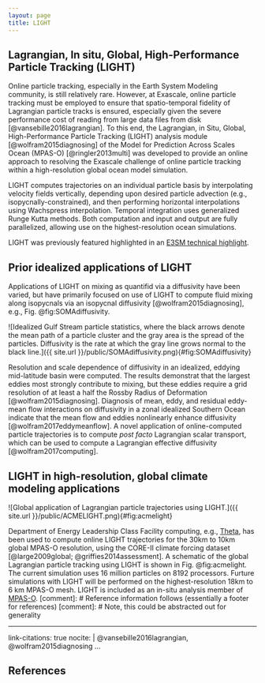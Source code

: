```yaml
---
layout: page
title: LIGHT
---
```

## Lagrangian, In situ, Global, High-Performance Particle Tracking (LIGHT)

Online particle tracking, especially in the Earth System Modeling community, is
still relatively rare.  However, at Exascale, online particle tracking must be
employed to ensure that spatio-temporal fidelity of Lagrangian particle tracks
is ensured, especially given the severe performance cost of reading from large
data files from disk [@vansebille2016lagrangian].  To this end, the Lagrangian,
in Situ, Global, High-Performance Particle Tracking (LIGHT) analysis module
[@wolfram2015diagnosing] of the Model for Prediction Across Scales Ocean
(MPAS-O) [@ringler2013multi] was developed to provide an online approach to
resolving the Exascale challenge of online particle tracking within a
high-resolution global ocean model simulation.

LIGHT computes trajectories on an individual particle basis by interpolating
velocity fields vertically, depending upon desired particle advection (e.g.,
isopycnally-constrained), and then performing horizontal interpolations using
Wachspress interpolation.  Temporal integration uses generalized Runge Kutta
methods.  Both computation and input and output are fully parallelized,
allowing use on the highest-resolution ocean simulations.

LIGHT was previously featured highlighted in an
[E3SM technical highlight](https://e3sm.org/wp-content/uploads/2018/10/TechnicalHighlight_LIGHT_opt.pdf).

## Prior idealized applications of LIGHT

Applications of LIGHT on mixing as quantifid via a diffusivity have been
varied, but have primarily focused on use of LIGHT to compute fluid mixing
along isopycnals via an isopycnal diffusivity [@wolfram2015diagnosing], e.g., Fig. @fig:SOMAdiffusivity.

![Idealized Gulf Stream particle statistics, where the black arrows denote the mean path of a particle cluster and the gray area is the spread of the particles.  Diffusivity is the rate at which the gray line grows normal to the black line.]({{ site.url }}/public/SOMAdiffusivity.png){#fig:SOMAdiffusivity}

Resolution and scale dependence of diffusivity in an idealized, eddying
mid-latitude basin were computed. The results demonstrat that the largest
eddies most strongly contribute to mixing, but these eddies require a grid
resolution of at least a half the Rossby Radius of Deformation
[@wolfram2015diagnosing].  Diagnosis of mean, eddy, and residual eddy-mean flow
interactions on diffusivity in a zonal idealized Southern Ocean indicate that
the mean flow and eddies nonlinearly enhance diffusivity
[@wolfram2017eddymeanflow]. A novel application of online-computed particle
trajectories is to compute *post facto* Lagrangian scalar transport, which can
be used to compute a Lagrangian effective diffusivity [@wolfram2017computing].

## LIGHT in high-resolution, global climate modeling applications
![Global application of Lagrangian particle trajectories using LIGHT.]({{ site.url }}/public/ACMELIGHT.png){#fig:acmelight}

Department of Energy Leadership Class Facility computing, e.g.,
[Theta](https://www.alcf.anl.gov/theta), has been used to compute online LIGHT
trajectories for the 30km to 10km global MPAS-O resolution, using the CORE-II
climate forcing dataset [@large2009global; @griffies2014assessment]. A
schematic of the global Lagrangian particle tracking using LIGHT is shown in
Fig. @fig:acmelight. The current simulation uses 16 million particles on 8192
processors.  Furture simulations with LIGHT will be performed on the
highest-resolution 18km to 6 km MPAS-O mesh.  LIGHT is included as an in-situ
analysis member of [MPAS-O](https://github.com/MPAS-Dev/MPAS/tree/ocean/develop).
[comment]: # Reference information follows (essentially a footer for references)
[comment]: # Note, this could be abstracted out for generality

---
link-citations: true
nocite: |
  @vansebille2016lagrangian, @wolfram2015diagnosing
...

## References
